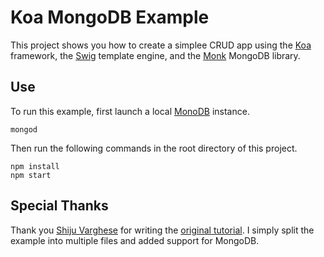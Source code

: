 Koa MongoDB Example
===================

This project shows you how to create a simplee CRUD app using the [Koa](http://koajs.com/) framework, the [Swig](http://paularmstrong.github.io/swig/) template engine, and the [Monk](https://github.com/LearnBoost/monk) MongoDB library.

Use
---

To run this example, first launch a local [MonoDB](https://www.mongodb.org/) instance.

    mongod

Then run the following commands in the root directory of this project.

    npm install
    npm start

Special Thanks
--------------

Thank you [Shiju Varghese](http://weblogs.asp.net/shijuvarghese/default.aspx) for writing the [original tutorial](http://weblogs.asp.net/shijuvarghese/archive/2014/01/12/a-simple-crud-demo-with-koa-js.aspx). I simply split the example into multiple files and added support for MongoDB.
